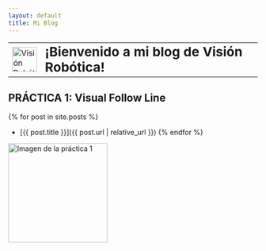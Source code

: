 ```yaml
---
layout: default
title: Mi Blog
---
```


<table>
  <tr>
    <td>
      <img src="https://paaulaagarciiaa.github.io/Vision-Robotica/logorobotica.png" alt="Visión Robótica" width="50" height="50">
    </td>
    <td>
      <h1 style="margin: 0; font-size: 26px;">¡Bienvenido a mi blog de Visión Robótica!</h1>
    </td>
  </tr>
</table>

## PRÁCTICA 1: Visual Follow Line

{% for post in site.posts %}
- [{{ post.title }}]({{ post.url | relative_url }})
{% endfor %}

<img src="{{ '/f1.png' | relative_url }}" alt="Imagen de la práctica 1" style="width: 200px; height: auto;">

